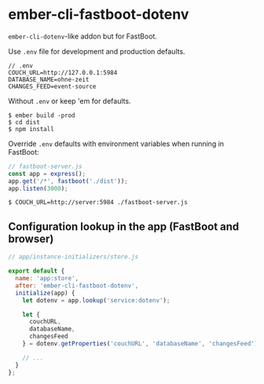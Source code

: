 # ember-cli-fastboot-dotenv

`ember-cli-dotenv`-like addon but for FastBoot.

Use `.env` file for development and production defaults.

```
// .env
COUCH_URL=http://127.0.0.1:5984
DATABASE_NAME=ohne-zeit
CHANGES_FEED=event-source
```

Without `.env` or keep 'em for defaults.

```
$ ember build -prod
$ cd dist
$ npm install
```

Override `.env` defaults with environment variables when running in FastBoot:

``` javascript
// fastboot-server.js
const app = express();
app.get('/*', fastboot('./dist'));
app.listen(3000);
```

```
$ COUCH_URL=http://server:5984 ./fastboot-server.js
```

## Configuration lookup in the app (FastBoot and browser)

``` javascript
// app/instance-initializers/store.js

export default {
  name: 'app:store',
  after: 'ember-cli-fastboot-dotenv',
  initialize(app) {
    let dotenv = app.lookup('service:dotenv');

    let {
      couchURL,
      databaseName,
      changesFeed
    } = dotenv.getProperties('couchURL', 'databaseName', 'changesFeed');

    // ...
  }
};

```
